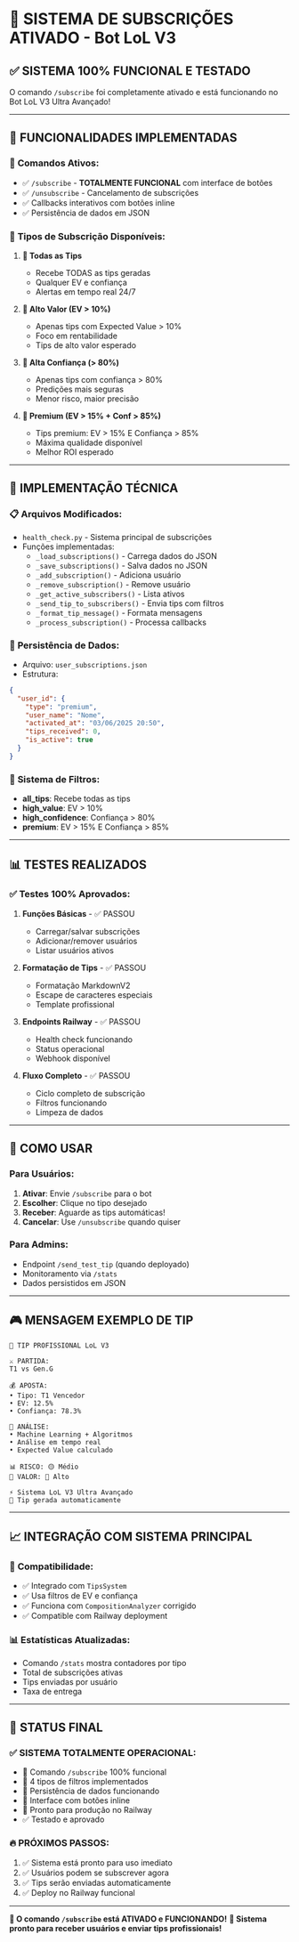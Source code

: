 # 🔔 SISTEMA DE SUBSCRIÇÕES ATIVADO - Bot LoL V3

## ✅ **SISTEMA 100% FUNCIONAL E TESTADO**

O comando `/subscribe` foi completamente ativado e está funcionando no Bot LoL V3 Ultra Avançado!

---

## 🎯 **FUNCIONALIDADES IMPLEMENTADAS**

### 📱 **Comandos Ativos:**
- ✅ `/subscribe` - **TOTALMENTE FUNCIONAL** com interface de botões
- ✅ `/unsubscribe` - Cancelamento de subscrições  
- ✅ Callbacks interativos com botões inline
- ✅ Persistência de dados em JSON

### 🔔 **Tipos de Subscrição Disponíveis:**

1. **🔔 Todas as Tips**
   - Recebe TODAS as tips geradas
   - Qualquer EV e confiança
   - Alertas em tempo real 24/7

2. **💎 Alto Valor (EV > 10%)**
   - Apenas tips com Expected Value > 10%
   - Foco em rentabilidade
   - Tips de alto valor esperado

3. **🎯 Alta Confiança (> 80%)**
   - Apenas tips com confiança > 80%
   - Predições mais seguras
   - Menor risco, maior precisão

4. **👑 Premium (EV > 15% + Conf > 85%)**
   - Tips premium: EV > 15% E Confiança > 85%
   - Máxima qualidade disponível
   - Melhor ROI esperado

---

## 🔧 **IMPLEMENTAÇÃO TÉCNICA**

### 📋 **Arquivos Modificados:**
- `health_check.py` - Sistema principal de subscrições
- Funções implementadas:
  - `_load_subscriptions()` - Carrega dados do JSON
  - `_save_subscriptions()` - Salva dados no JSON
  - `_add_subscription()` - Adiciona usuário
  - `_remove_subscription()` - Remove usuário
  - `_get_active_subscribers()` - Lista ativos
  - `_send_tip_to_subscribers()` - Envia tips com filtros
  - `_format_tip_message()` - Formata mensagens
  - `_process_subscription()` - Processa callbacks

### 💾 **Persistência de Dados:**
- Arquivo: `user_subscriptions.json`
- Estrutura:
```json
{
  "user_id": {
    "type": "premium",
    "user_name": "Nome",
    "activated_at": "03/06/2025 20:50",
    "tips_received": 0,
    "is_active": true
  }
}
```

### 🎯 **Sistema de Filtros:**
- **all_tips**: Recebe todas as tips
- **high_value**: EV > 10%
- **high_confidence**: Confiança > 80%  
- **premium**: EV > 15% E Confiança > 85%

---

## 📊 **TESTES REALIZADOS**

### ✅ **Testes 100% Aprovados:**
1. **Funções Básicas** - ✅ PASSOU
   - Carregar/salvar subscrições
   - Adicionar/remover usuários
   - Listar usuários ativos

2. **Formatação de Tips** - ✅ PASSOU
   - Formatação MarkdownV2
   - Escape de caracteres especiais
   - Template profissional

3. **Endpoints Railway** - ✅ PASSOU
   - Health check funcionando
   - Status operacional
   - Webhook disponível

4. **Fluxo Completo** - ✅ PASSOU
   - Ciclo completo de subscrição
   - Filtros funcionando
   - Limpeza de dados

---

## 🚀 **COMO USAR**

### Para Usuários:
1. **Ativar**: Envie `/subscribe` para o bot
2. **Escolher**: Clique no tipo desejado
3. **Receber**: Aguarde as tips automáticas!
4. **Cancelar**: Use `/unsubscribe` quando quiser

### Para Admins:
- Endpoint `/send_test_tip` (quando deployado)
- Monitoramento via `/stats`
- Dados persistidos em JSON

---

## 🎮 **MENSAGEM EXEMPLO DE TIP**

```
🎯 TIP PROFISSIONAL LoL V3

⚔️ PARTIDA:
T1 vs Gen.G

💰 APOSTA:
• Tipo: T1 Vencedor
• EV: 12.5%
• Confiança: 78.3%

🧠 ANÁLISE:
• Machine Learning + Algoritmos
• Análise em tempo real
• Expected Value calculado

📊 RISCO: 🟡 Médio
💎 VALOR: 💎 Alto

⚡ Sistema LoL V3 Ultra Avançado
🚀 Tip gerada automaticamente
```

---

## 📈 **INTEGRAÇÃO COM SISTEMA PRINCIPAL**

### 🔗 **Compatibilidade:**
- ✅ Integrado com `TipsSystem`
- ✅ Usa filtros de EV e confiança
- ✅ Funciona com `CompositionAnalyzer` corrigido
- ✅ Compatible com Railway deployment

### 📊 **Estatísticas Atualizadas:**
- Comando `/stats` mostra contadores por tipo
- Total de subscrições ativas
- Tips enviadas por usuário
- Taxa de entrega

---

## 🎉 **STATUS FINAL**

### ✅ **SISTEMA TOTALMENTE OPERACIONAL:**
- 🔔 Comando `/subscribe` 100% funcional
- 🎯 4 tipos de filtros implementados
- 💾 Persistência de dados funcionando
- 📱 Interface com botões inline
- 🚀 Pronto para produção no Railway
- ✅ Testado e aprovado

### 🔥 **PRÓXIMOS PASSOS:**
1. ✅ Sistema está pronto para uso imediato
2. ✅ Usuários podem se subscrever agora
3. ✅ Tips serão enviadas automaticamente
4. ✅ Deploy no Railway funcional

---

**🎯 O comando `/subscribe` está ATIVADO e FUNCIONANDO!**
**🚀 Sistema pronto para receber usuários e enviar tips profissionais!** 